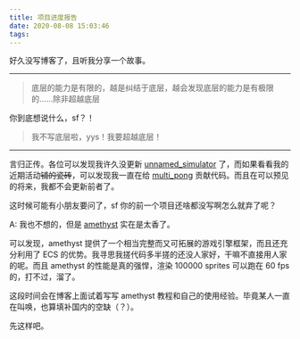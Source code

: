 ```yaml
---
title: 项目进度报告
date: 2020-08-08 15:03:46
tags:
---
```


好久没写博客了，且听我分享一个故事。

---
> 底层的能力是有限的，越是纠结于底层，越会发现底层的能力是有极限的……除非超越底层

你到底想说什么，sf？！

> 我不写底层啦，yys！我要超越底层！
---

言归正传。各位可以发现我许久没更新 [unnamed_simulator](https://github.com/switefaster/unnamed_simulator) 了，而如果看看我的近期活动~~铺的瓷砖~~，可以发现我一直在给 [multi_pong](https://github.com/switefaster/multi_pong) 贡献代码。而且在可以预见的将来，我都不会更新前者了。

这时候可能有小朋友要问了，sf 你的前一个项目还啥都没写啊怎么就弃了呢？

A: 我也不想的，但是 [amethyst](https://github.com/amethyst/amethyst) 实在是太香了。

可以发现，amethyst 提供了一个相当完整而又可拓展的游戏引擎框架，而且还充分利用了 ECS 的优势。我寻思我搓代码多半搓的还没人家好，干嘛不直接用人家的呢。而且 amethyst 的性能是真的强悍，渲染 100000 sprites 可以跑在 60 fps 的，打不过，溜了。

这段时间会在博客上面试着写写 amethyst 教程和自己的使用经验。毕竟某人一直在叫唤，也算填补国内的空缺（？）。

先这样吧。
